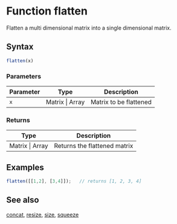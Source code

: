 <!-- Note: This file is automatically generated from source code comments. Changes made in this file will be overridden. -->

# Function flatten

Flatten a multi dimensional matrix into a single dimensional matrix.


## Syntax

```js
flatten(x)
```

### Parameters

Parameter | Type | Description
--------- | ---- | -----------
`x` | Matrix &#124; Array | Matrix to be flattened

### Returns

Type | Description
---- | -----------
Matrix &#124; Array | Returns the flattened matrix


## Examples

```js
flatten([[1,2], [3,4]]);   // returns [1, 2, 3, 4]
```


## See also

[concat](concat.md),
[resize](resize.md),
[size](size.md),
[squeeze](squeeze.md)
